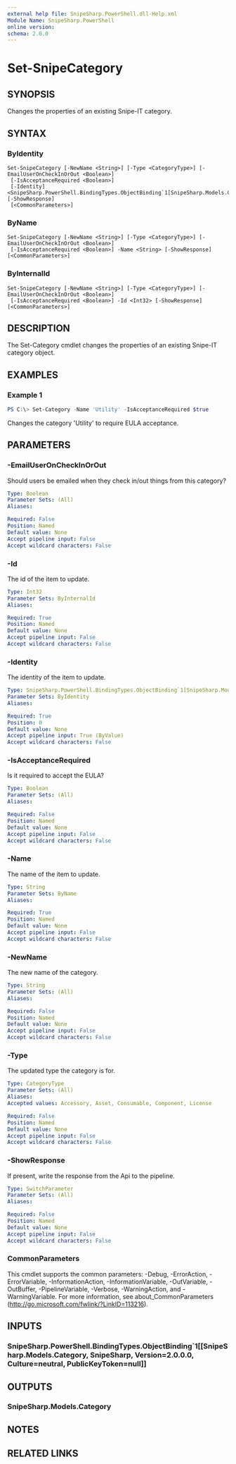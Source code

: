 ```yaml
---
external help file: SnipeSharp.PowerShell.dll-Help.xml
Module Name: SnipeSharp.PowerShell
online version:
schema: 2.0.0
---
```


# Set-SnipeCategory

## SYNOPSIS
Changes the properties of an existing Snipe-IT category.

## SYNTAX

### ByIdentity
```
Set-SnipeCategory [-NewName <String>] [-Type <CategoryType>] [-EmailUserOnCheckInOrOut <Boolean>]
 [-IsAcceptanceRequired <Boolean>]
 [-Identity] <SnipeSharp.PowerShell.BindingTypes.ObjectBinding`1[SnipeSharp.Models.Category]> [-ShowResponse]
 [<CommonParameters>]
```

### ByName
```
Set-SnipeCategory [-NewName <String>] [-Type <CategoryType>] [-EmailUserOnCheckInOrOut <Boolean>]
 [-IsAcceptanceRequired <Boolean>] -Name <String> [-ShowResponse] [<CommonParameters>]
```

### ByInternalId
```
Set-SnipeCategory [-NewName <String>] [-Type <CategoryType>] [-EmailUserOnCheckInOrOut <Boolean>]
 [-IsAcceptanceRequired <Boolean>] -Id <Int32> [-ShowResponse] [<CommonParameters>]
```

## DESCRIPTION
The Set-Category cmdlet changes the properties of an existing Snipe-IT category object.

## EXAMPLES

### Example 1
```powershell
PS C:\> Set-Category -Name 'Utility' -IsAcceptanceRequired $true
```

Changes the category 'Utility' to require EULA acceptance.

## PARAMETERS

### -EmailUserOnCheckInOrOut
Should users be emailed when they check in/out things from this category?

```yaml
Type: Boolean
Parameter Sets: (All)
Aliases:

Required: False
Position: Named
Default value: None
Accept pipeline input: False
Accept wildcard characters: False
```

### -Id
The id of the item to update.

```yaml
Type: Int32
Parameter Sets: ByInternalId
Aliases:

Required: True
Position: Named
Default value: None
Accept pipeline input: False
Accept wildcard characters: False
```

### -Identity
The identity of the item to update.

```yaml
Type: SnipeSharp.PowerShell.BindingTypes.ObjectBinding`1[SnipeSharp.Models.Category]
Parameter Sets: ByIdentity
Aliases:

Required: True
Position: 0
Default value: None
Accept pipeline input: True (ByValue)
Accept wildcard characters: False
```

### -IsAcceptanceRequired
Is it required to accept the EULA?

```yaml
Type: Boolean
Parameter Sets: (All)
Aliases:

Required: False
Position: Named
Default value: None
Accept pipeline input: False
Accept wildcard characters: False
```

### -Name
The name of the item to update.

```yaml
Type: String
Parameter Sets: ByName
Aliases:

Required: True
Position: Named
Default value: None
Accept pipeline input: False
Accept wildcard characters: False
```

### -NewName
The new name of the category.

```yaml
Type: String
Parameter Sets: (All)
Aliases:

Required: False
Position: Named
Default value: None
Accept pipeline input: False
Accept wildcard characters: False
```

### -Type
The updated type the category is for.

```yaml
Type: CategoryType
Parameter Sets: (All)
Aliases:
Accepted values: Accessory, Asset, Consumable, Component, License

Required: False
Position: Named
Default value: None
Accept pipeline input: False
Accept wildcard characters: False
```

### -ShowResponse
If present, write the response from the Api to the pipeline.

```yaml
Type: SwitchParameter
Parameter Sets: (All)
Aliases:

Required: False
Position: Named
Default value: None
Accept pipeline input: False
Accept wildcard characters: False
```

### CommonParameters
This cmdlet supports the common parameters: -Debug, -ErrorAction, -ErrorVariable, -InformationAction, -InformationVariable, -OutVariable, -OutBuffer, -PipelineVariable, -Verbose, -WarningAction, and -WarningVariable. For more information, see about_CommonParameters (http://go.microsoft.com/fwlink/?LinkID=113216).

## INPUTS

### SnipeSharp.PowerShell.BindingTypes.ObjectBinding`1[[SnipeSharp.Models.Category, SnipeSharp, Version=2.0.0.0, Culture=neutral, PublicKeyToken=null]]

## OUTPUTS

### SnipeSharp.Models.Category

## NOTES

## RELATED LINKS
